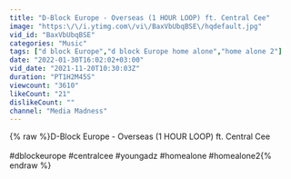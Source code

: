 ```yaml
---
title: "D-Block Europe - Overseas (1 HOUR LOOP) ft. Central Cee"
image: "https:\/\/i.ytimg.com\/vi\/BaxVbUbqBSE\/hqdefault.jpg"
vid_id: "BaxVbUbqBSE"
categories: "Music"
tags: ["d block Europe","d block Europe home alone","home alone 2"]
date: "2022-01-30T16:02:02+03:00"
vid_date: "2021-11-20T10:30:03Z"
duration: "PT1H2M45S"
viewcount: "3610"
likeCount: "21"
dislikeCount: ""
channel: "Media Madness"
---
```

{% raw %}D-Block Europe - Overseas (1 HOUR LOOP) ft. Central Cee<br /><br />#dblockeurope #centralcee #youngadz #homealone #homealone2{% endraw %}
